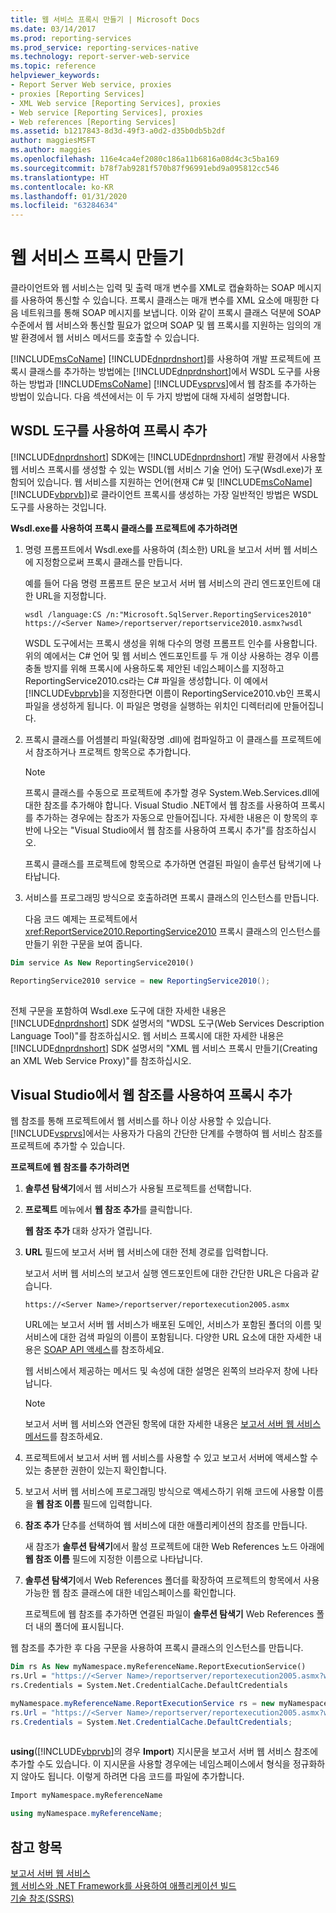 ```yaml
---
title: 웹 서비스 프록시 만들기 | Microsoft Docs
ms.date: 03/14/2017
ms.prod: reporting-services
ms.prod_service: reporting-services-native
ms.technology: report-server-web-service
ms.topic: reference
helpviewer_keywords:
- Report Server Web service, proxies
- proxies [Reporting Services]
- XML Web service [Reporting Services], proxies
- Web service [Reporting Services], proxies
- Web references [Reporting Services]
ms.assetid: b1217843-8d3d-49f3-a0d2-d35b0db5b2df
author: maggiesMSFT
ms.author: maggies
ms.openlocfilehash: 116e4ca4ef2080c186a11b6816a08d4c3c5ba169
ms.sourcegitcommit: b78f7ab9281f570b87f96991ebd9a095812cc546
ms.translationtype: HT
ms.contentlocale: ko-KR
ms.lasthandoff: 01/31/2020
ms.locfileid: "63284634"
---
```

# <a name="creating-the-web-service-proxy"></a>웹 서비스 프록시 만들기
  클라이언트와 웹 서비스는 입력 및 출력 매개 변수를 XML로 캡슐화하는 SOAP 메시지를 사용하여 통신할 수 있습니다. 프록시 클래스는 매개 변수를 XML 요소에 매핑한 다음 네트워크를 통해 SOAP 메시지를 보냅니다. 이와 같이 프록시 클래스 덕분에 SOAP 수준에서 웹 서비스와 통신할 필요가 없으며 SOAP 및 웹 프록시를 지원하는 임의의 개발 환경에서 웹 서비스 메서드를 호출할 수 있습니다.  
  
 [!INCLUDE[msCoName](../../../includes/msconame-md.md)] [!INCLUDE[dnprdnshort](../../../includes/dnprdnshort-md.md)]를 사용하여 개발 프로젝트에 프록시 클래스를 추가하는 방법에는 [!INCLUDE[dnprdnshort](../../../includes/dnprdnshort-md.md)]에서 WSDL 도구를 사용하는 방법과 [!INCLUDE[msCoName](../../../includes/msconame-md.md)] [!INCLUDE[vsprvs](../../../includes/vsprvs-md.md)]에서 웹 참조를 추가하는 방법이 있습니다. 다음 섹션에서는 이 두 가지 방법에 대해 자세히 설명합니다.  
  
## <a name="adding-the-proxy-using-the-wsdl-tool"></a>WSDL 도구를 사용하여 프록시 추가  
 [!INCLUDE[dnprdnshort](../../../includes/dnprdnshort-md.md)] SDK에는 [!INCLUDE[dnprdnshort](../../../includes/dnprdnshort-md.md)] 개발 환경에서 사용할 웹 서비스 프록시를 생성할 수 있는 WSDL(웹 서비스 기술 언어) 도구(Wsdl.exe)가 포함되어 있습니다. 웹 서비스를 지원하는 언어(현재 C# 및 [!INCLUDE[msCoName](../../../includes/msconame-md.md)] [!INCLUDE[vbprvb](../../../includes/vbprvb-md.md)])로 클라이언트 프록시를 생성하는 가장 일반적인 방법은 WSDL 도구를 사용하는 것입니다.  
  
 **Wsdl.exe를 사용하여 프록시 클래스를 프로젝트에 추가하려면**  
  
1.  명령 프롬프트에서 Wsdl.exe를 사용하여 (최소한) URL을 보고서 서버 웹 서비스에 지정함으로써 프록시 클래스를 만듭니다.  
  
     예를 들어 다음 명령 프롬프트 문은 보고서 서버 웹 서비스의 관리 엔드포인트에 대한 URL을 지정합니다.  
  
    ```  
    wsdl /language:CS /n:"Microsoft.SqlServer.ReportingServices2010" https://<Server Name>/reportserver/reportservice2010.asmx?wsdl  
    ```  
  
     WSDL 도구에서는 프록시 생성을 위해 다수의 명령 프롬프트 인수를 사용합니다. 위의 예에서는 C# 언어 및 웹 서비스 엔드포인트를 두 개 이상 사용하는 경우 이름 충돌 방지를 위해 프록시에 사용하도록 제안된 네임스페이스를 지정하고 ReportingService2010.cs라는 C# 파일을 생성합니다. 이 예에서 [!INCLUDE[vbprvb](../../../includes/vbprvb-md.md)]을 지정한다면 이름이 ReportingService2010.vb인 프록시 파일을 생성하게 됩니다. 이 파일은 명령을 실행하는 위치인 디렉터리에 만들어집니다.  
  
2.  프록시 클래스를 어셈블리 파일(확장명 .dll)에 컴파일하고 이 클래스를 프로젝트에서 참조하거나 프로젝트 항목으로 추가합니다.  
  
    > [!NOTE]  
    >  프록시 클래스를 수동으로 프로젝트에 추가할 경우 System.Web.Services.dll에 대한 참조를 추가해야 합니다. Visual Studio .NET에서 웹 참조를 사용하여 프록시를 추가하는 경우에는 참조가 자동으로 만들어집니다. 자세한 내용은 이 항목의 후반에 나오는 "Visual Studio에서 웹 참조를 사용하여 프록시 추가"를 참조하십시오.  
  
     프록시 클래스를 프로젝트에 항목으로 추가하면 연결된 파일이 솔루션 탐색기에 나타납니다.  
  
3.  서비스를 프로그래밍 방식으로 호출하려면 프록시 클래스의 인스턴스를 만듭니다.  
  
     다음 코드 예제는 프로젝트에서 <xref:ReportService2010.ReportingService2010> 프록시 클래스의 인스턴스를 만들기 위한 구문을 보여 줍니다.  
  
```vb  
Dim service As New ReportingService2010()  
```  
  
```csharp  
ReportingService2010 service = new ReportingService2010();  
  
```  
  
 전체 구문을 포함하여 Wsdl.exe 도구에 대한 자세한 내용은 [!INCLUDE[dnprdnshort](../../../includes/dnprdnshort-md.md)] SDK 설명서의 "WDSL 도구(Web Services Description Language Tool)"를 참조하십시오. 웹 서비스 프록시에 대한 자세한 내용은 [!INCLUDE[dnprdnshort](../../../includes/dnprdnshort-md.md)] SDK 설명서의 "XML 웹 서비스 프록시 만들기(Creating an XML Web Service Proxy)"를 참조하십시오.  
  
## <a name="adding-the-proxy-using-a-web-reference-in-visual-studio"></a>Visual Studio에서 웹 참조를 사용하여 프록시 추가  
 웹 참조를 통해 프로젝트에서 웹 서비스를 하나 이상 사용할 수 있습니다. [!INCLUDE[vsprvs](../../../includes/vsprvs-md.md)]에서는 사용자가 다음의 간단한 단계를 수행하여 웹 서비스 참조를 프로젝트에 추가할 수 있습니다.  
  
 **프로젝트에 웹 참조를 추가하려면**  
  
1.  **솔루션 탐색기**에서 웹 서비스가 사용될 프로젝트를 선택합니다.  
  
2.  **프로젝트** 메뉴에서 **웹 참조 추가**를 클릭합니다.  
  
     **웹 참조 추가** 대화 상자가 열립니다.  
  
3.  **URL** 필드에 보고서 서버 웹 서비스에 대한 전체 경로를 입력합니다.  
  
     보고서 서버 웹 서비스의 보고서 실행 엔드포인트에 대한 간단한 URL은 다음과 같습니다.  
  
    ```  
    https://<Server Name>/reportserver/reportexecution2005.asmx  
    ```  
  
     URL에는 보고서 서버 웹 서비스가 배포된 도메인, 서비스가 포함된 폴더의 이름 및 서비스에 대한 검색 파일의 이름이 포함됩니다. 다양한 URL 요소에 대한 자세한 내용은 [SOAP API 액세스](../../../reporting-services/report-server-web-service/accessing-the-soap-api.md)를 참조하세요.  
  
     웹 서비스에서 제공하는 메서드 및 속성에 대한 설명은 왼쪽의 브라우저 창에 나타납니다.  
  
    > [!NOTE]  
    >  보고서 서버 웹 서비스와 연관된 항목에 대한 자세한 내용은 [보고서 서버 웹 서비스 메서드](../../../reporting-services/report-server-web-service/methods/report-server-web-service-methods.md)를 참조하세요.  
  
4.  프로젝트에서 보고서 서버 웹 서비스를 사용할 수 있고 보고서 서버에 액세스할 수 있는 충분한 권한이 있는지 확인합니다.  
  
5.  보고서 서버 웹 서비스에 프로그래밍 방식으로 액세스하기 위해 코드에 사용할 이름을 **웹 참조 이름** 필드에 입력합니다.  
  
6.  **참조 추가** 단추를 선택하여 웹 서비스에 대한 애플리케이션의 참조를 만듭니다.  
  
     새 참조가 **솔루션 탐색기**에서 활성 프로젝트에 대한 Web References 노드 아래에 **웹 참조 이름** 필드에 지정한 이름으로 나타납니다.  
  
7.  **솔루션 탐색기**에서 Web References 폴더를 확장하여 프로젝트의 항목에서 사용 가능한 웹 참조 클래스에 대한 네임스페이스를 확인합니다.  
  
     프로젝트에 웹 참조를 추가하면 연결된 파일이 **솔루션 탐색기** Web References 폴더 내의 폴더에 표시됩니다.  
  
 웹 참조를 추가한 후 다음 구문을 사용하여 프록시 클래스의 인스턴스를 만듭니다.  
  
```vb  
Dim rs As New myNamespace.myReferenceName.ReportExecutionService()  
rs.Url = "https://<Server Name>/reportserver/reportexecution2005.asmx?wsdl"  
rs.Credentials = System.Net.CredentialCache.DefaultCredentials  
```  
  
```csharp  
myNamespace.myReferenceName.ReportExecutionService rs = new myNamespace.myReferenceName.ReportExecutionService();  
rs.Url = "https://<Server Name>/reportserver/reportexecution2005.asmx?wsdl";  
rs.Credentials = System.Net.CredentialCache.DefaultCredentials;  
  
```  
  
 **using**([!INCLUDE[vbprvb](../../../includes/vbprvb-md.md)]의 경우 **Import**) 지시문을 보고서 서버 웹 서비스 참조에 추가할 수도 있습니다. 이 지시문을 사용할 경우에는 네임스페이스에서 형식을 정규화하지 않아도 됩니다. 이렇게 하려면 다음 코드를 파일에 추가합니다.  
  
```vb  
Import myNamespace.myReferenceName  
```  
  
```csharp  
using myNamespace.myReferenceName;  
```  
  
## <a name="see-also"></a>참고 항목  
 [보고서 서버 웹 서비스](../../../reporting-services/report-server-web-service/report-server-web-service.md)   
 [웹 서비스와 .NET Framework를 사용하여 애플리케이션 빌드](../../../reporting-services/report-server-web-service/net-framework/building-applications-using-the-web-service-and-the-net-framework.md)   
 [기술 참조&#40;SSRS&#41;](../../../reporting-services/technical-reference-ssrs.md)  
  
  
